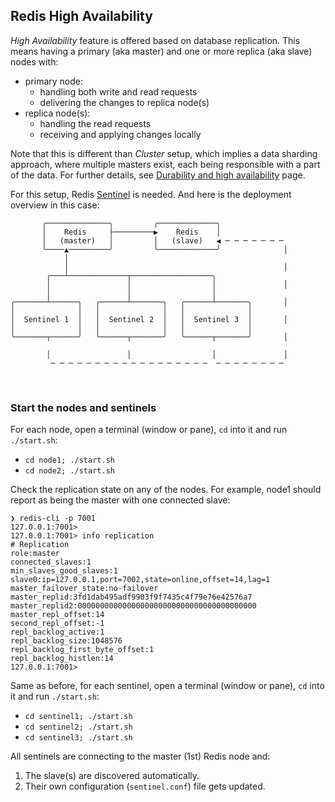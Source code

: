 ## Redis High Availability

_High Availability_ feature is offered based on database replication.
This means having a primary (aka master) and one or more replica (aka slave) nodes with:

-   primary node:
    -   handling both write and read requests
    -   delivering the changes to replica node(s)
-   replica node(s):
    -   handling the read requests
    -   receiving and applying changes locally

Note that this is different than _Cluster_ setup, which implies a data sharding approach, where multiple masters exist, each being responsible with a part of the data. For further details, see [Durability and high availability](https://redis.io/docs/latest/operate/rs/databases/durability-ha/) page.

For this setup, Redis [Sentinel](https://redis.io/docs/latest/operate/oss_and_stack/management/sentinel/) is needed. And here is the deployment overview in this case:

```
       ╭──────────────╮         ╭─────────────╮
       │    Redis     ├─────────▶    Redis    │
       │   (master)   │         │   (slave)   ◀ ─ ─ ─ ─ ─ ─ ─
       ╰────▲─────────╯         ╰─────────────╯              │
            │
            │                                                │
        ╭───┴─────────────┬──────────────────╮
        │                 │                  │               │
        │                 │                  │
╭───────┴──────╮   ╭──────┴───────╮   ╭──────┴───────╮       │
│              │   │              │   │              │
│  Sentinel 1  │   │  Sentinel 2  │   │  Sentinel 3  │       │
│              │   │              │   │              │
╰───────┬──────╯   ╰──────┬───────╯   ╰──────┬───────╯       │

        │                 │                  │               │
         ─ ─ ─ ─ ─ ─ ─ ─ ─ ─ ─ ─ ─ ─ ─ ─ ─ ─  ─ ─ ─ ─ ─ ─ ─ ─
```

<br/>

### Start the nodes and sentinels

For each node, open a terminal (window or pane), `cd` into it and run `./start.sh`:

-   `cd node1; ./start.sh`
-   `cd node2; ./start.sh`

Check the replication state on any of the nodes.
For example, node1 should report as being the master with one connected slave:

```shell
❯ redis-cli -p 7001
127.0.0.1:7001>
127.0.0.1:7001> info replication
# Replication
role:master
connected_slaves:1
min_slaves_good_slaves:1
slave0:ip=127.0.0.1,port=7002,state=online,offset=14,lag=1
master_failover_state:no-failover
master_replid:3fd1dab495adf9903f9f7435c4f79e76e42576a7
master_replid2:0000000000000000000000000000000000000000
master_repl_offset:14
second_repl_offset:-1
repl_backlog_active:1
repl_backlog_size:1048576
repl_backlog_first_byte_offset:1
repl_backlog_histlen:14
127.0.0.1:7001>
```

Same as before, for each sentinel, open a terminal (window or pane), `cd` into it and run `./start.sh`:

-   `cd sentinel1; ./start.sh`
-   `cd sentinel2; ./start.sh`
-   `cd sentinel3; ./start.sh`

All sentinels are connecting to the master (1st) Redis node and:

1. The slave(s) are discovered automatically.
2. Their own configuration (`sentinel.conf`) file gets updated.

